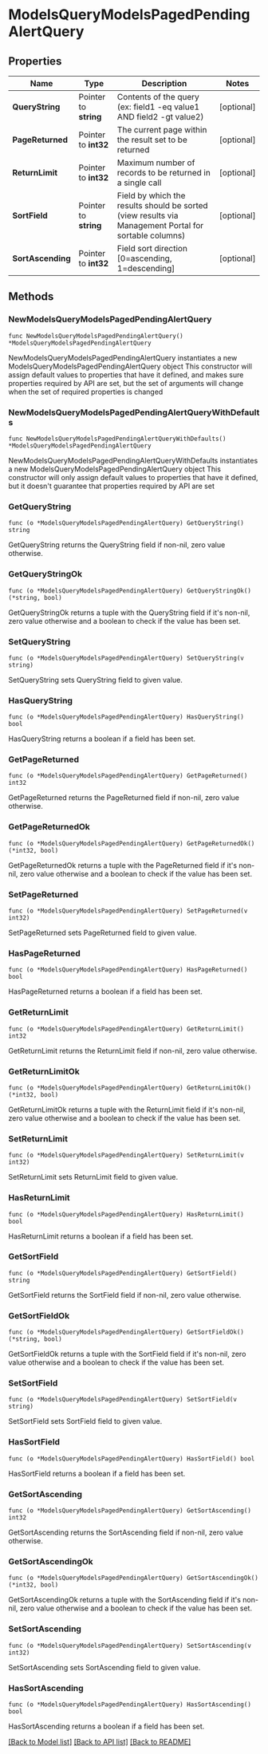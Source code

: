 # ModelsQueryModelsPagedPendingAlertQuery

## Properties

Name | Type | Description | Notes
------------ | ------------- | ------------- | -------------
**QueryString** | Pointer to **string** | Contents of the query (ex: field1 -eq value1 AND field2 -gt value2) | [optional] 
**PageReturned** | Pointer to **int32** | The current page within the result set to be returned | [optional] 
**ReturnLimit** | Pointer to **int32** | Maximum number of records to be returned in a single call | [optional] 
**SortField** | Pointer to **string** | Field by which the results should be sorted (view results via Management Portal for sortable columns) | [optional] 
**SortAscending** | Pointer to **int32** | Field sort direction [0&#x3D;ascending, 1&#x3D;descending] | [optional] 

## Methods

### NewModelsQueryModelsPagedPendingAlertQuery

`func NewModelsQueryModelsPagedPendingAlertQuery() *ModelsQueryModelsPagedPendingAlertQuery`

NewModelsQueryModelsPagedPendingAlertQuery instantiates a new ModelsQueryModelsPagedPendingAlertQuery object
This constructor will assign default values to properties that have it defined,
and makes sure properties required by API are set, but the set of arguments
will change when the set of required properties is changed

### NewModelsQueryModelsPagedPendingAlertQueryWithDefaults

`func NewModelsQueryModelsPagedPendingAlertQueryWithDefaults() *ModelsQueryModelsPagedPendingAlertQuery`

NewModelsQueryModelsPagedPendingAlertQueryWithDefaults instantiates a new ModelsQueryModelsPagedPendingAlertQuery object
This constructor will only assign default values to properties that have it defined,
but it doesn't guarantee that properties required by API are set

### GetQueryString

`func (o *ModelsQueryModelsPagedPendingAlertQuery) GetQueryString() string`

GetQueryString returns the QueryString field if non-nil, zero value otherwise.

### GetQueryStringOk

`func (o *ModelsQueryModelsPagedPendingAlertQuery) GetQueryStringOk() (*string, bool)`

GetQueryStringOk returns a tuple with the QueryString field if it's non-nil, zero value otherwise
and a boolean to check if the value has been set.

### SetQueryString

`func (o *ModelsQueryModelsPagedPendingAlertQuery) SetQueryString(v string)`

SetQueryString sets QueryString field to given value.

### HasQueryString

`func (o *ModelsQueryModelsPagedPendingAlertQuery) HasQueryString() bool`

HasQueryString returns a boolean if a field has been set.

### GetPageReturned

`func (o *ModelsQueryModelsPagedPendingAlertQuery) GetPageReturned() int32`

GetPageReturned returns the PageReturned field if non-nil, zero value otherwise.

### GetPageReturnedOk

`func (o *ModelsQueryModelsPagedPendingAlertQuery) GetPageReturnedOk() (*int32, bool)`

GetPageReturnedOk returns a tuple with the PageReturned field if it's non-nil, zero value otherwise
and a boolean to check if the value has been set.

### SetPageReturned

`func (o *ModelsQueryModelsPagedPendingAlertQuery) SetPageReturned(v int32)`

SetPageReturned sets PageReturned field to given value.

### HasPageReturned

`func (o *ModelsQueryModelsPagedPendingAlertQuery) HasPageReturned() bool`

HasPageReturned returns a boolean if a field has been set.

### GetReturnLimit

`func (o *ModelsQueryModelsPagedPendingAlertQuery) GetReturnLimit() int32`

GetReturnLimit returns the ReturnLimit field if non-nil, zero value otherwise.

### GetReturnLimitOk

`func (o *ModelsQueryModelsPagedPendingAlertQuery) GetReturnLimitOk() (*int32, bool)`

GetReturnLimitOk returns a tuple with the ReturnLimit field if it's non-nil, zero value otherwise
and a boolean to check if the value has been set.

### SetReturnLimit

`func (o *ModelsQueryModelsPagedPendingAlertQuery) SetReturnLimit(v int32)`

SetReturnLimit sets ReturnLimit field to given value.

### HasReturnLimit

`func (o *ModelsQueryModelsPagedPendingAlertQuery) HasReturnLimit() bool`

HasReturnLimit returns a boolean if a field has been set.

### GetSortField

`func (o *ModelsQueryModelsPagedPendingAlertQuery) GetSortField() string`

GetSortField returns the SortField field if non-nil, zero value otherwise.

### GetSortFieldOk

`func (o *ModelsQueryModelsPagedPendingAlertQuery) GetSortFieldOk() (*string, bool)`

GetSortFieldOk returns a tuple with the SortField field if it's non-nil, zero value otherwise
and a boolean to check if the value has been set.

### SetSortField

`func (o *ModelsQueryModelsPagedPendingAlertQuery) SetSortField(v string)`

SetSortField sets SortField field to given value.

### HasSortField

`func (o *ModelsQueryModelsPagedPendingAlertQuery) HasSortField() bool`

HasSortField returns a boolean if a field has been set.

### GetSortAscending

`func (o *ModelsQueryModelsPagedPendingAlertQuery) GetSortAscending() int32`

GetSortAscending returns the SortAscending field if non-nil, zero value otherwise.

### GetSortAscendingOk

`func (o *ModelsQueryModelsPagedPendingAlertQuery) GetSortAscendingOk() (*int32, bool)`

GetSortAscendingOk returns a tuple with the SortAscending field if it's non-nil, zero value otherwise
and a boolean to check if the value has been set.

### SetSortAscending

`func (o *ModelsQueryModelsPagedPendingAlertQuery) SetSortAscending(v int32)`

SetSortAscending sets SortAscending field to given value.

### HasSortAscending

`func (o *ModelsQueryModelsPagedPendingAlertQuery) HasSortAscending() bool`

HasSortAscending returns a boolean if a field has been set.


[[Back to Model list]](../README.md#documentation-for-models) [[Back to API list]](../README.md#documentation-for-api-endpoints) [[Back to README]](../README.md)


